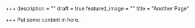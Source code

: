 +++
description = ""
draft = true
featured_image = ""
title = "Another Page"

+++
Put some content in here.
